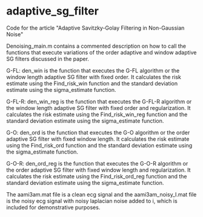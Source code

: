 # adaptive_sg_filter
Code for the article "Adaptive Savitzky-Golay Filtering in Non-Gaussian Noise"

Denoising_main.m contains a commented description on how to call the functions that execute variations of the order adaptive and window adaptive SG filters discussed in the paper.

G-FL: den_win is the function that executes the G-FL algorithm or the window length adaptive SG filter with fixed order. It calculates the risk estimate using the Find_risk_win function and the standard deviation estimate using the sigma_estimate function.

G-FL-R: den_win_reg is the function that executes the G-FL-R algorithm or the window length adaptive SG filter with fixed order and regularization. It calculates the risk estimate using the Find_risk_win_reg function and the standard deviation estimate using the sigma_estimate function.

G-O: den_ord is the function that executes the G-O algorithm or the order adaptive SG filter with fixed window length. It calculates the risk estimate using the Find_risk_ord function and the standard deviation estimate using the sigma_estimate function.

G-O-R: den_ord_reg is the function that executes the G-O-R algorithm or the order adaptive SG filter with fixed window length and regularization. It calculates the risk estimate using the Find_risk_ord_reg function and the standard deviation estimate using the sigma_estimate function.

The aami3am.mat file is a clean ecg signal and the aami3am_noisy_l.mat file is the noisy ecg signal with noisy laplacian noise added to i, which is included for demonstrative purposes.
